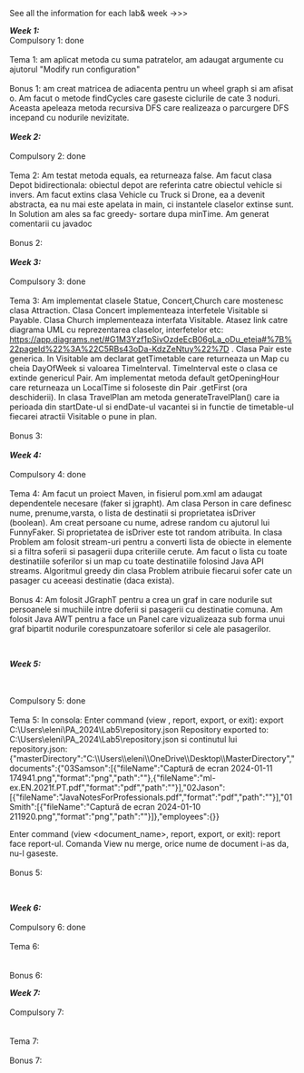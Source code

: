 See all the information for each lab& week ->>>

**_Week 1:_**
<br>
Compulsory 1: done
</br>
<br>
Tema 1: am aplicat metoda cu suma patratelor, am adaugat argumente cu ajutorul "Modify run configuration" </br>
<br>
Bonus 1: am creat matricea de adiacenta pentru un wheel graph si am afisat o. Am facut o metode findCycles care gaseste ciclurile de cate 3 
noduri. Aceasta apeleaza metoda recursiva DFS care realizeaza o parcurgere DFS incepand cu nodurile nevizitate. 
</br>
<br>
**_Week 2:_**
</br>
<br>
Compulsory 2: done 
</br>
<br>
Tema 2: Am testat metoda equals, ea returneaza false. Am facut clasa Depot bidirectionala: obiectul depot are referinta catre obiectul vehicle si invers. Am facut extins clasa Vehicle cu Truck si Drone, ea a devenit abstracta, ea nu mai este apelata in main, ci instantele claselor extinse sunt. In Solution am ales sa fac greedy- sortare dupa minTime. Am generat comentarii cu javadoc  </br>
<br>
Bonus 2:
</br>
<br>
**_Week 3:_**
</br>
<br>
Compulsory 3: done
</br>
<br>
Tema 3: Am implementat clasele Statue, Concert,Church care mostenesc clasa Attraction. Clasa Concert implementeaza interfetele Visitable si Payable. Clasa Church implementeaza interfata Visitable. Atasez link catre diagrama UML cu reprezentarea claselor, interfetelor etc: https://app.diagrams.net/#G1M3Yzf1pSivOzdeEcB06gLa_oDu_eteia#%7B%22pageId%22%3A%22C5RBs43oDa-KdzZeNtuy%22%7D . Clasa Pair este generica. In Visitable am declarat getTimetable care returneaza un Map cu cheia DayOfWeek si valoarea TimeInterval. TimeInterval este o clasa ce extinde genericul Pair. Am implementat metoda default getOpeningHour care returneaza un LocalTime si foloseste din Pair .getFirst (ora deschiderii). In clasa TravelPlan am metoda generateTravelPlan() care ia perioada din startDate-ul si endDate-ul vacantei si in functie de timetable-ul fiecarei atractii Visitable o pune in plan. </br>
<br>
Bonus 3: 
</br>
<br>
**_Week 4:_**
</br>
<br>
Compulsory 4:  done
</br>
<br>
Tema 4:  Am facut un proiect Maven, in fisierul pom.xml am adaugat dependentele necesare (faker si jgrapht). Am clasa Person in care definesc nume, prenume,varsta, o lista de destinatii si proprietatea isDriver (boolean). Am creat persoane cu nume, adrese random cu ajutorul lui FunnyFaker. Si proprietatea de isDriver este tot random atribuita. In clasa Problem am folosit stream-uri pentru a converti lista de obiecte in elemente si a filtra soferii si pasagerii dupa criteriile cerute. Am facut o lista cu toate destinatiile soferilor si un map cu toate destinatiile folosind Java API streams. Algoritmul greedy din clasa Problem atribuie fiecarui sofer cate un pasager cu aceeasi destinatie (daca exista). 
</br>
<br>
Bonus 4: Am folosit JGraphT pentru a crea un graf in care nodurile sut persoanele si muchiile intre doferii si pasagerii cu destinatie comuna. Am folosit Java AWT pentru a face un Panel care vizualizeaza sub forma unui graf bipartit nodurile corespunzatoare soferilor si cele ale pasagerilor.
</br>

<br>

**_Week 5:_**

</br>
<br>
Compulsory 5:  done
</br>
<br>
Tema 5:   In consola: Enter command (view <document_name>, report, export, or exit): export C:\Users\eleni\PA_2024\Lab5\repository.json
Repository exported to: C:\Users\eleni\PA_2024\Lab5\repository.json si continutul lui repository.json: {"masterDirectory":"C:\\Users\\eleni\\OneDrive\\Desktop\\MasterDirectory","documents":{"03Samson":[{"fileName":"Captură de ecran 2024-01-11 174941.png","format":"png","path":""},{"fileName":"ml-ex.EN.2021f.PT.pdf","format":"pdf","path":""}],"02Jason":[{"fileName":"JavaNotesForProfessionals.pdf","format":"pdf","path":""}],"01Smith":[{"fileName":"Captură de ecran 2024-01-10 211920.png","format":"png","path":""}]},"employees":{}}

Enter command (view <document_name>, report, export, or exit): report
face report-ul. 
Comanda View nu merge, orice nume de document i-as da, nu-l gaseste.
</br>
<br>
Bonus 5: 
</br>

<br>

**_Week 6:_**
</br>
<br>
Compulsory 6:  done
</br>
<br>
Tema 6:  
</br>
<br>
Bonus 6:
</br>

**_Week 7:_**
</br>
<br>
Compulsory 7:  
</br>
<br>
Tema 7: 
</br>
<br>
Bonus 7: 
</br>
